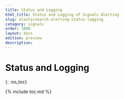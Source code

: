 ```yaml
---
title: Status and Logging
html_title: Status and Logging of Signals Alerting
slug: elasticsearch-alerting-status-logging
category: signals
order: 1000
layout: docs
edition: preview
description: 
---
```


<!--- Copyright 2019 floragunn GmbH -->

# Status and Logging
{: .no_toc}

{% include toc.md %}

